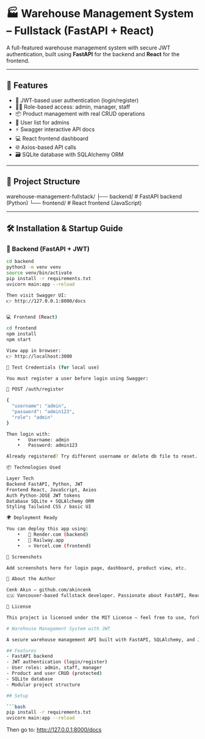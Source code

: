 # 🏭 Warehouse Management System – Fullstack (FastAPI + React)

A full-featured warehouse management system with secure JWT authentication, built using **FastAPI** for the backend and **React** for the frontend.

---

## 🚀 Features

- 🔐 JWT-based user authentication (login/register)
- 🧑‍💼 Role-based access: admin, manager, staff
- 📦 Product management with real CRUD operations
- 👥 User list for admins
- ⚡ Swagger interactive API docs
- 💻 React frontend dashboard
- 🌐 Axios-based API calls
- 🗃 SQLite database with SQLAlchemy ORM

---

## 📁 Project Structure

warehouse-management-fullstack/
├── backend/    # FastAPI backend (Python)
└── frontend/   # React frontend (JavaScript)

---

## 🛠️ Installation & Startup Guide

### 🔧 Backend (FastAPI + JWT)

```bash
cd backend
python3 -m venv venv
source venv/bin/activate
pip install -r requirements.txt
uvicorn main:app --reload

Then visit Swagger UI:
👉 http://127.0.0.1:8000/docs


💻 Frontend (React)

cd frontend
npm install
npm start

View app in browser:
👉 http://localhost:3000

👤 Test Credentials (for local use)

You must register a user before login using Swagger:

🔹 POST /auth/register

{
  "username": "admin",
  "password": "admin123",
  "role": "admin"
}

Then login with:
	•	Username: admin
	•	Password: admin123

Already registered? Try different username or delete db file to reset.

📦 Technologies Used

Layer Tech
Backend FastAPI, Python, JWT
Frontend React, JavaScript, Axios
Auth Python-JOSE JWT tokens
Database SQLite + SQLAlchemy ORM
Styling Tailwind CSS / basic UI

🌍 Deployment Ready

You can deploy this app using:
	•	🔷 Render.com (backend)
	•	🔶 Railway.app
	•	⚛️ Vercel.com (frontend)

📸 Screenshots

Add screenshots here for login page, dashboard, product view, etc.

🙋 About the Author

Cenk Akın – github.com/akincenk
🇨🇦 Vancouver-based fullstack developer. Passionate about FastAPI, React, and elegant software design.

📘 License

This project is licensed under the MIT License – feel free to use, fork, or contribute!

# Warehouse Management System with JWT

A secure warehouse management API built with FastAPI, SQLAlchemy, and JWT-based authentication.

## Features
- FastAPI backend
- JWT authentication (login/register)
- User roles: admin, staff, manager
- Product and user CRUD (protected)
- SQLite database
- Modular project structure

## Setup

```bash
pip install -r requirements.txt
uvicorn main:app --reload
```

Then go to: http://127.0.0.1:8000/docs
